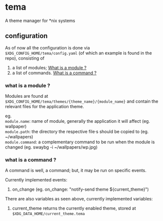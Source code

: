 # tema
A theme manager for \*nix systems

## configuration
As of now all the configuration is done via `$XDG_CONFIG_HOME/tema/config.yaml` (of which an example is found in the repo), consisting of
1. a list of modules; [What is a module ?](#what-is-a-module-?)
2. a list of commands. [What is a command ?](#what-is-a-command-?)

### what is a module ?
Modules are found at `$XDG_CONFIG_HOME/tema/themes/{theme_name}/{module_name}` and contain the relevant files for the application theme.

eg.\
`module.name`: name of module, generally the application it will affect (eg. wallpaper)\
`module.path`: the directory the respective file·s should be copied to (eg. \~/wallpapers)\
`module.command`: a complementary command to be run when the module is changed (eg. swaybg -i \~/wallpapers/wp.jpg)

### what is a command ?
A command is well, a command; but, it may be run on specific events. 

Currently implemented events: 
1. on_change 		(eg. on_change: "notify-send theme ${current_theme}")

There are also variables as seen above, currently implemented variables:
1. current_theme 	returns the currently enabled theme, stored at `$XDG_DATA_HOME/current_theme.tema`